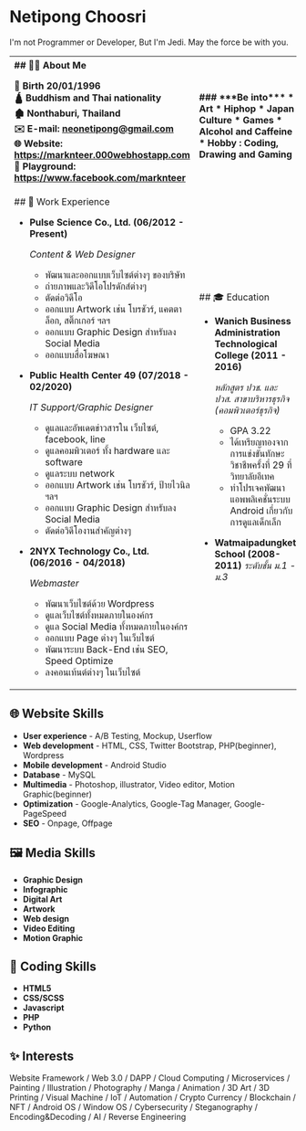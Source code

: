 # Netipong Choosri
I'm not Programmer or Developer, But I'm Jedi. May the force be with you.

<table>
<tr>
<th align="left">
<img width="441" height="1">
## 🙋‍♂️ About Me

👶 Birth 20/01/1996 <br />
🛕 Buddhism and Thai nationality <br />
🏚️ Nonthaburi, Thailand <br />
✉️ **E-mail:** neonetipong@gmail.com <br />
🌐 **Website:** https://marknteer.000webhostapp.com <br />
🎌 **Playground:** https://www.facebook.com/marknteer <br />
</th>
<th align="left">
<img width="441" height="1">
### ***Be into***
  * Art
  * Hiphop
  * Japan Culture
  * Games
  * Alcohol and Caffeine
  * Hobby : Coding, Drawing and Gaming
</th>
</tr>
<tr>
<td>
## 💼 Work Experience

* **Pulse Science Co., Ltd. (06/2012 - Present)**

  *Content & Web Designer*
  * พัฒนาและออกแบบเว็บไซต์ต่างๆ ของบริษัท
  * ถ่ายภาพและวิดีโอโปรดักส์ต่างๆ
  * ตัดต่อวิดีโอ
  * ออกแบบ Artwork เช่น โบรชัวร์, แคตตาล็อก, สติ๊กเกอร์ ฯลฯ
  * ออกแบบ Graphic Design สำหรับลง Social Media
  * ออกแบบสื่อโฆษณา

* **Public Health Center 49 (07/2018 - 02/2020)**

  *IT Support/Graphic Designer*
  * ดูแลและอัพเดตข่าวสารใน เว็บไซต์, facebook, line
  * ดูแลคอมพิวเตอร์ ทั้ง hardware และ software
  * ดูแลระบบ network
  * ออกแบบ Artwork เช่น โบรชัวร์, ป้ายไวนิล ฯลฯ
  * ออกแบบ Graphic Design สำหรับลง Social Media
  * ตัดต่อวิดีโองานสำคัญต่างๆ

* **2NYX Technology Co., Ltd. (06/2016 - 04/2018)**

  *Webmaster*
  * พัฒนาเว็บไซต์ด้วย Wordpress
  * ดูแลเว็บไซต์ทั้งหมดภายในองค์กร
  * ดูแล Social Media ทั้งหมดภายในองค์กร
  * ออกแบบ Page ต่างๆ ในเว็บไซต์
  * พัฒนาระบบ Back-End เช่น SEO, Speed Optimize
  * ลงคอนเท้นต์ต่างๆ ในเว็บไซต์
</td>
<td>
## 🎓 Education

* **Wanich Business Administration Technological College (2011 - 2016)**

  *หลักสูตร ปวช. และ ปวส. สาขาบริหารธุรกิจ (คอมพิวเตอร์ธุรกิจ)*
  * GPA 3.22
  * ได้เหรียญทองจากการแข่งขันทักษะวิชาชีพครั้งที่ 29 ที่วิทยาลัยอีเทค
  * ทำโปรเจคพัฒนาแอพพลิเคชั่นระบบ Android เกี่ยวกับการดูแลเด็กเล็ก

* **Watmaipadungket School (2008-2011)**
  *ระดับชั้น ม.1 - ม.3*
</td>
</tr>
</table>

## 🌐 Website Skills

* **User experience** - A/B Testing, Mockup, Userflow
* **Web development** - HTML, CSS, Twitter Bootstrap, PHP(beginner), Wordpress
* **Mobile development** - Android Studio
* **Database** - MySQL
* **Multimedia** - Photoshop, illustrator, Video editor, Motion Graphic(beginner)
* **Optimization** - Google-Analytics, Google-Tag Manager, Google-PageSpeed
* **SEO** - Onpage, Offpage

## 🖼️ Media Skills

* **Graphic Design**
* **Infographic**
* **Digital Art**
* **Artwork**
* **Web design**
* **Video Editing**
* **Motion Graphic**

## 📃 Coding Skills

* **HTML5**
* **CSS/SCSS**
* **Javascript**
* **PHP**
* **Python**

## ✨ Interests

Website Framework / Web 3.0 / DAPP / Cloud Computing / Microservices / Painting / Illustration / Photography / Manga / Animation / 3D Art / 3D Printing / Visual Machine / IoT /  Automation / Crypto Currency / Blockchain / NFT / Android OS / Window OS / Cybersecurity / Steganography / Encoding&Decoding / AI / Reverse Engineering
